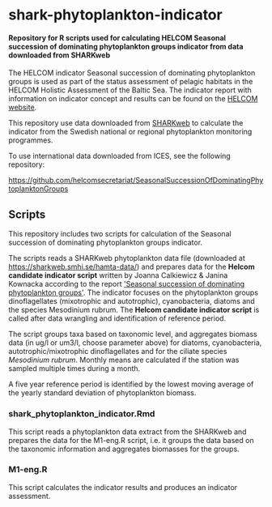 # shark-phytoplankton-indicator
#### Repository for R scripts used for calculating HELCOM Seasonal succession of dominating phytoplankton groups indicator from data downloaded from SHARKweb

The HELCOM indicator Seasonal succession of dominating phytoplankton groups is used as part of the status assessment of pelagic habitats in the HELCOM Holistic Assessment of the Baltic Sea. The indicator report with information on indicator concept and results can be found on the [HELCOM website](https://helcom.fi/baltic-sea-trends/indicators/).

This repository use data downloaded from [SHARKweb](https://sharkweb.smhi.se/hamta-data/) to calculate the indicator from the Swedish national or regional phytoplankton monitoring programmes.

To use international data downloaded from ICES, see the following repository:

https://github.com/helcomsecretariat/SeasonalSuccessionOfDominatingPhytoplanktonGroups

## Scripts
This repository includes two scripts for calculation of the Seasonal succession of dominating phytoplankton groups indicator.

The scripts reads a SHARKweb phytoplankton data file (downloaded at https://sharkweb.smhi.se/hamta-data/) and prepares data for the **Helcom candidate indicator script** written by Joanna Calkiewicz & Janina Kownacka according to the report ['Seasonal succession of dominating phytoplankton groups'](https://helcom.fi/wp-content/uploads/2019/08/Seasonal-succession-of-dominating-phytoplankton-groups-HELCOM-core-indicator-2018.pdf). The indicator focuses on the phytoplankton groups dinoflagellates (mixotrophic and autotrophic), cyanobacteria, diatoms and the species Mesodinium rubrum. The **Helcom candidate indicator script** is called after data wrangling and identification of reference period.

The script groups taxa based on taxonomic level, and aggregates biomass data (in ug/l or um3/l, choose parameter above) for diatoms, cyanobacteria, autotrophic/mixotrophic dinoflagellates and for the ciliate species <i>Mesodinium rubrum</i>. Monthly means are calculated if the station was sampled multiple times during a month. 

A five year reference period is identified by the lowest moving average of the yearly standard deviation of phytoplankton biomass. 

### shark_phytoplankton_indicator.Rmd
This script reads a phytoplankton data extract from the SHARKweb and prepares the data for the M1-eng.R script, i.e. it groups the data based on the taxonomic information and aggregates biomasses for the groups.

### M1-eng.R
This script calculates the indicator results and produces an indicator assessment.
